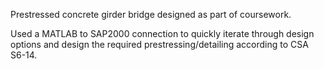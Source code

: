 Prestressed concrete girder bridge designed as part of coursework.

Used a MATLAB to SAP2000 connection to quickly iterate through design options and design the required prestressing/detailing according to CSA S6-14.